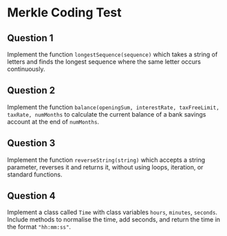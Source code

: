 # Merkle Coding Test
## Question 1
Implement the function `longestSequence(sequence)` which takes a string of letters and finds the longest sequence where the same letter occurs continuously.
## Question 2
Implement the function `balance(openingSum, interestRate, taxFreeLimit, taxRate, numMonths` to calculate the current balance of a bank savings account at the end of `numMonths`. 
## Question 3
Implement the function `reverseString(string)` which accepts a string parameter, reverses it and returns it, without using loops, iteration, or standard functions.
## Question 4
Implement a class called `Time` with class variables `hours`, `minutes`, `seconds`. Include methods to normalise the time, add seconds, and return the time in the format `"hh:mm:ss"`. 

